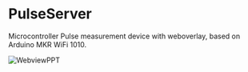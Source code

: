 # PulseServer
 Microcontroller Pulse measurement device with weboverlay, based on Arduino MKR WiFi 1010.

![WebviewPPT](https://user-images.githubusercontent.com/43541320/125617669-4f580775-541b-47cd-9e24-f570b1b7e870.gif)
